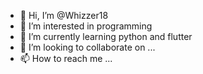 - 👋 Hi, I’m @Whizzer18
- 👀 I’m interested in programming 
- 🌱 I’m currently learning python and flutter
- 💞️ I’m looking to collaborate on ...
- 📫 How to reach me ...

<!---
Whizzer18/Whizzer18 is a ✨ special ✨ repository because its `README.md` (this file) appears on your GitHub profile.
You can click the Preview link to take a look at your changes.
--->
